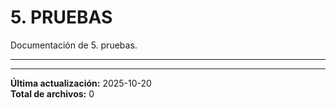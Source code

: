 # 5. PRUEBAS

Documentación de 5. pruebas.

---

---

**Última actualización:** 2025-10-20  
**Total de archivos:** 0
